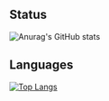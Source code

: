 <!--**Nando-Freitas/Nando-Freitas** is a ✨ _special_ ✨ repository because its `README.md` (this file) appears on your GitHub profile.-->

## Status
 
![Anurag's GitHub stats](https://github-readme-stats.vercel.app/api?username=Nando-Freitas&count_private=true&show_icons=true&theme=merko) 

## Languages

[![Top Langs](https://github-readme-stats.vercel.app/api/top-langs/?username=Nando-Freitas&langs_count=5&layout=compact)](https://github.com/anuraghazra/github-readme-stats)
